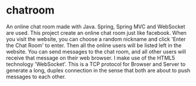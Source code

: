 # chatroom
 An online chat room made with Java. Spring, Spring MVC and WebSocket are used. This project create an online chat room just like facebook. When you visit the website, you can choose a random nickname and click 'Enter the Chat Room' to enter. Then all the online users will be listed left in the website. You can send messages to the chat room, and all other users will receive that message on their web browser. 
 I make use of the HTML5 technology 'WebSocket'. This is a TCP protocol for Browser and Server to generate a long, duplex connection in the sense that both are about to push messages to each other.
